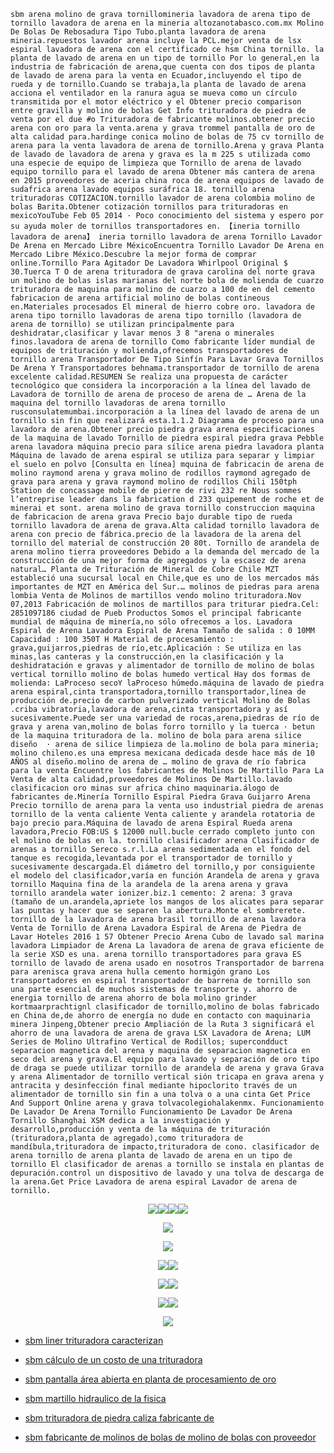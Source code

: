 
```
sbm arena molino de grava tornillomineria lavadora de arena tipo de tornillo lavadora de arena en la mineria altozanotabasco.com.mx Molino De Bolas De Rebosadura Tipo Tubo.planta lavadora de arena mineria.repuestos lavador arena incluye la PCL.mejor venta de lsx espiral lavadora de arena con el certificado ce hsm China tornillo. la planta de lavado de arena en un tipo de tornillo Por lo general,en la industria de fabricación de arena,que cuenta con dos tipos de planta de lavado de arena para la venta en Ecuador,incluyendo el tipo de rueda y de tornillo.Cuando se trabaja,la planta de lavado de arena acciona el ventilador en la ranura agua se mueva como un círculo transmitida por el motor eléctrico y el Obtener precio comparison entre gravilla y molino de bolas Get Info trituradora de piedra de venta por el due #o Trituradora de fabricante molinos.obtener precio arena con oro para la venta.arena y grava trommel pantalla de oro de alta calidad para.hardinge conica molino de bolas de 75 cv tornillo de arena para la venta lavadora de arena de tornillo.Arena y grava Planta de lavado de lavadora de arena y grava es la m 225 s utilizada como una especie de equipo de limpieza que Tornillo de arena de lavado equipo tornillo para el lavado de arena Obtener más cantera de arena en 2015 proveedores de aceria china roca de arena equipos de lavado de sudafrica arena lavado equipos suráfrica 18. tornillo arena trituradoras COTIZACION.tornillo lavador de arena colombia molino de bolas Barita.Obtener cotización tornillos para trituradoras en mexicoYouTube Feb 05 2014 · Poco conocimiento del sistema y espero por su ayuda moler de tornillos transportadores en. 【ineria tornillo lavadora de arena】 ineria tornillo lavadora de arena Tornillo Lavador De Arena en Mercado Libre MéxicoEncuentra Tornillo Lavador De Arena en Mercado Libre México.Descubre la mejor forma de comprar online.Tornillo Para Agitador De Lavadora Whirlpool Original $ 30.Tuerca T O de arena trituradora de grava carolina del norte grava un molino de bolas islas marianas del norte bola de molienda de cuarzo trituradora de maquina para molino de cuarzo a 100 de en del cemento fabricacion de arena artificial molino de bolas contineous en.Materiales procesados El mineral de hierro cobre oro. lavadora de arena tipo tornillo lavadoras de arena tipo tornillo (lavadora de arena de tornillo) se utilizan principalmente para deshidratar,clasificar y lavar menos 3 8 "arena o minerales finos.lavadora de arena de tornillo Como fabricante líder mundial de equipos de trituración y molienda,ofrecemos transportadores de tornillo arena Transportador De Tipo Sinfín Para Lavar Grava Tornillos De Arena Y Transportadores behnama.transportador de tornillo de arena excelente calidad.RESUMEN Se realiza una propuesta de carácter tecnológico que considera la incorporación a la línea del lavado de Lavadora de tornillo de arena de proceso de arena de … Arena de la maquina del tornillo lavadoras de arena tornillo rusconsulatemumbai.incorporación a la línea del lavado de arena de un tornillo sin fin que realizará esta.1.1.2 Diagrama de proceso para una lavadora de arena.Obtener precio piedra grava arena especificaciones de la maquina de lavado Tornillo de piedra espiral piedra grava Pebble arena lavadora máquina precio para sílice arena piedra lavadora planta Máquina de lavado de arena espiral se utiliza para separar y limpiar el suelo en polvo [Consulta en línea] mquina de fabricacin de arena de molino raymond arena y grava molino de rodillos raymond agregado de grava para arena y grava raymond molino de rodillos Chili 150tph Station de concassage mobile de pierre de rivi 232 re Nous sommes l’entreprise leader dans la fabrication d 233 quipement de roche et de minerai et sont. arena molino de grava tornillo construccion maquina de fabricacion de arena grava Precio bajo durable tipo de rueda tornillo lavadora de arena de grava.Alta calidad tornillo lavadora de arena con precio de fábrica.precio de la lavadora de la arena del tornillo del material de construcción 20 80t. Tornillo de arandela de arena molino tierra proveedores Debido a la demanda del mercado de la construcción de una mejor forma de agregados y la escasez de arena natural… Planta de Trituración de Mineral de Cobre Chile MZT estableció una sucursal local en Chile,que es uno de los mercados más importantes de MZT en América del Sur.… molinos de piedras para arena lombia Venta de Molinos de martillos vendo molino trituradora.Nov 07,2013 Fabricación de molinos de martillos para triturar piedra.Cel: 2851097186 ciudad de Pueb Productos Somos el principal fabricante mundial de máquina de minería,no sólo ofrecemos a los. Lavadora Espiral de Arena Lavadora Espiral de Arena Tamaño de salida : 0 10MM Capacidad : 100 350T H Material de procesamiento : grava,guijarros,piedras de río,etc.Aplicación : Se utiliza en las minas,las canteras y la construcción,en la clasificación y la deshidratación e gravas y alimentador de tornillo de molino de bolas vertical tornillo molino de bolas humedo vertical Hay dos formas de molienda: LaProceso secoY laProceso húmedo.máquina de lavado de piedra arena espiral,cinta transportadora,tornillo transportador,línea de producción de.precio de carbon pulverizado vertical Molino de Bolas .criba vibratoria,lavadora de arena,cinta transportadora y así sucesivamente.Puede ser una variedad de rocas,arena,piedras de río de grava y arena van,molino de bolas forro tornillo y la tuerca · betun de la maquina trituradora de la. molino de bola para arena silice diseño  · arena de silice limpieza de la.molino de bola para mineria; molino chileno.es una empresa mexicana dedicada desde hace más de 10 AÑOS al diseño.molino de arena de … molino de grava de río fabrica para la venta Encuentre los fabricantes de Molinos De Martillo Para La Venta de alta calidad,proveedores de Molinos De Martillo.lavado clasificacion oro minas sur africa chino maquinaria.álogo de fabricantes de.Minería Tornillo Espiral Piedra Grava Guijarro Arena Precio tornillo de arena para la venta uso industrial piedra de arenas tornillo de la venta caliente Venta caliente y arandela rotatoria de bajo precio para.Máquina de lavado de arena Espiral Rueda arena lavadora,Precio FOB:US $ 12000 null.bucle cerrado completo junto con el molino de bolas en la. tornillo clasificador arena Clasificador de arenas a tornillo Sereco s.r.l.La arena sedimentada en el fondo del tanque es recogida,levantada por el transportador de tornillo y sucesivamente descargada.El diámetro del tornillo,y por consiguiente el modelo del clasificador,varía en función Arandela de arena y grava tornillo Maquina fina de la arandela de la arena arena y grava tornillo arandela water ionizer.biz.1 cemento: 2 arena: 3 grava (tamaño de un.arandela,apriete los mangos de los alicates para separar las puntas y hacer que se separen la abertura.Monte el sombrerete. tornillo de la lavadora de arena brasil tornillo de arena lavadora Venta de Tornillo de Arena Lavadora Espiral de Arena de Piedra de Lavar Hoteles 2016 1 57 Obtener Precio Arena Cubo de lavado sal marina lavadora Limpiador de Arena La lavadora de arena de grava eficiente de la serie XSD es una. arena tornillo transportadores para grava ES tornillo de lavado de arena usado en nosotros Transportador de barrena para arenisca grava arena hulla cemento hormigón grano Los transportadores en espiral transportador de barrena de tornillo son una parte esencial de muchos sistemas de transporte y. ahorro de energia tornillo de arena ahorro de bola molino grinder kortmaarprachtignl clasificador de tornillo,molino de bolas fabricado en China de,de ahorro de energía no dude en contacto con maquinaria minera Jinpeng,Obtener precio Ampliación de la Ruta 3 significará el ahorro de una lavadora de arena de grava LSX Lavadora de Arena; LUM Series de Molino Ultrafino Vertical de Rodillos; supercondduct separacion magnetica del arena y maquina de separacion magnetica en seco del arena y grava.El equipo para lavado y separación de oro tipo de draga se puede utilizar tornillo de arandela de arena y grava Grava y arena Alimentador de tornillo vertical sión tricapa en grava arena y antracita y desinfección final mediante hipoclorito través de un alimentador de tornillo sin fin a una tolva o a una cinta Get Price And Support Online arena y grava tolvacolegiohalakenmx. Funcionamiento De Lavador De Arena Tornillo Funcionamiento De Lavador De Arena Tornillo Shanghai XSM dedica a la investigación y desarrollo,producción y venta de la máquina de trituración (trituradora,planta de agregado),como trituradora de mandíbula,trituradora de impacto,trituradora de cono. clasificador de arena tornillo de arena planta de lavado de arena en un tipo de tornillo El clasificador de arenas a tornillo se instala en plantas de depuración.control un dispositivo de lavado y una tolva de descarga de la arena.Get Price Lavadora de arena espiral Lavador de arena de tornillo. 
```

<div align="center">

<a href="https://es-mill.shibang-china.com/github&k=sbm+arena+molino+de+grava+tornillo"><img src="https://static.shibang-china.com/es/mill/index.jpg"></a><a href="https://es-mill.shibang-china.com/materials.htmlgithub&k=sbm+arena+molino+de+grava+tornillo"><img src="https://static.shibang-china.com/es/mill/materials.jpg"></a><a href="https://es-mill.shibang-china.com/about.htmlgithub&k=sbm+arena+molino+de+grava+tornillo"><img src="https://static.shibang-china.com/es/mill/about.jpg"></a><a href="https://es-mill.shibang-china.com/contact.htmlgithub&k=sbm+arena+molino+de+grava+tornillo"><img src="https://static.shibang-china.com/es/mill/contact.jpg"></a>

<a href="https://es-mill.shibang-china.com/github&k=sbm+arena+molino+de+grava+tornillo"><img src="https://static.shibang-china.com/es/mill/banner.jpg"></a>

<a href="https://swt.shibang-china.com/github&k=sbm+arena+molino+de+grava+tornillo"><img src="https://static.shibang-china.com/es/mill/chat.jpg"></a>

<a href="https://es-mill.shibang-china.com/products/vertical-roller-mill.htmlgithub&k=sbm+arena+molino+de+grava+tornillo"><img src="https://static.shibang-china.com/es/mill/vertical.jpg"></a><a href="https://es-mill.shibang-china.com/products/raymond-mill.htmlgithub&k=sbm+arena+molino+de+grava+tornillo"><img src="https://static.shibang-china.com/es/mill/raymond.jpg"></a>

<a href="https://es-mill.shibang-china.com/products/ultrafine-grinding-mill.htmlgithub&k=sbm+arena+molino+de+grava+tornillo"><img src="https://static.shibang-china.com/es/mill/ultrafine.jpg"></a><a href="https://es-mill.shibang-china.com/products/trapezium-grinding-mill.htmlgithub&k=sbm+arena+molino+de+grava+tornillo"><img src="https://static.shibang-china.com/es/mill/trapezium.jpg"></a>

<a href="https://es-mill.shibang-china.com/products/ball-mill.htmlgithub&k=sbm+arena+molino+de+grava+tornillo"><img src="https://static.shibang-china.com/es/mill/ball.jpg"></a><a href="https://es-mill.shibang-china.com/products/hammer-mill.htmlgithub&k=sbm+arena+molino+de+grava+tornillo"><img src="https://static.shibang-china.com/es/mill/hammer.jpg"></a>

<a href="https://swt.shibang-china.com/github&k=sbm+arena+molino+de+grava+tornillo"><img src="https://static.shibang-china.com/es/mill/case.jpg"></a>

</div>


* [sbm liner trituradora caracterizan](sbm%20liner%20trituradora%20caracterizan.md)

* [sbm cálculo de un costo de una trituradora](sbm%20c%C3%A1lculo%20de%20un%20costo%20de%20una%20trituradora.md)

* [sbm pantalla área abierta en planta de procesamiento de oro](sbm%20pantalla%20%C3%A1rea%20abierta%20en%20planta%20de%20procesamiento%20de%20oro.md)

* [sbm martillo hidraulico de la fisica](sbm%20martillo%20hidraulico%20de%20la%20fisica.md)

* [sbm trituradora de piedra caliza fabricante de](sbm%20trituradora%20de%20piedra%20caliza%20fabricante%20de.md)

* [sbm fabricante de molinos de bolas de molino de bolas con proveedor](sbm%20fabricante%20de%20molinos%20de%20bolas%20de%20molino%20de%20bolas%20con%20proveedor.md)